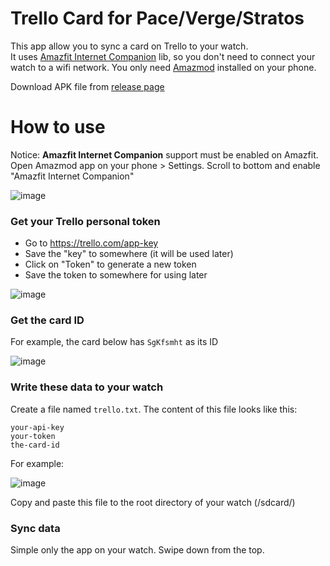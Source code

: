 # Trello Card for Pace/Verge/Stratos

This app allow you to sync a card on Trello to your watch.  
It uses [Amazfit Internet Companion](https://forum.xda-developers.com/t/app-amazfit-internet-companion-generic-internet-companion-app-for-pace-stratos.3779945/) lib, so you don't need to connect your watch to a wifi network. You only need [Amazmod](https://github.com/AmazMod/AmazMod) installed on your phone.

Download APK file from [release page](https://github.com/ngxson/hobby-pace-trello-card/releases)

# How to use

Notice: **Amazfit Internet Companion** support must be enabled on Amazfit. Open Amazmod app on your phone > Settings. Scroll to bottom and enable "Amazfit Internet Companion"

![image](https://user-images.githubusercontent.com/7702203/116853261-1191bb80-abf6-11eb-945b-c2531dd712f9.png)

### Get your Trello personal token

- Go to https://trello.com/app-key
- Save the "key" to somewhere (it will be used later)
- Click on "Token" to generate a new token
- Save the token to somewhere for using later

![image](https://user-images.githubusercontent.com/7702203/116852761-36396380-abf5-11eb-97e4-4971f949d3da.png)

### Get the card ID

For example, the card below has `SgKfsmht` as its ID

![image](https://user-images.githubusercontent.com/7702203/116852975-93351980-abf5-11eb-9889-878108ca76fa.png)

### Write these data to your watch

Create a file named `trello.txt`. The content of this file looks like this:

```
your-api-key
your-token
the-card-id
```

For example:

![image](https://user-images.githubusercontent.com/7702203/116853513-79e09d00-abf6-11eb-9b2b-46d12b83c2c1.png)

Copy and paste this file to the root directory of your watch (/sdcard/)

### Sync data

Simple only the app on your watch. Swipe down from the top.
